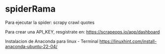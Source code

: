 # spiderRama
Para ejecutar la spider:
scrapy crawl quotes

Para crear una API_KEY, resgistrate en:
https://scrapeops.io/app/dashboard

Instalacion de Anaconda para linux - Terminal
https://linuxhint.com/install-anaconda-ubuntu-22-04/
